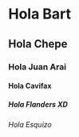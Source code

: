 # Hola Bart
## Hola Chepe
### Hola Juan Arai
#### Hola Cavifax
##### Hola Flanders XD
###### Hola Esquizo
